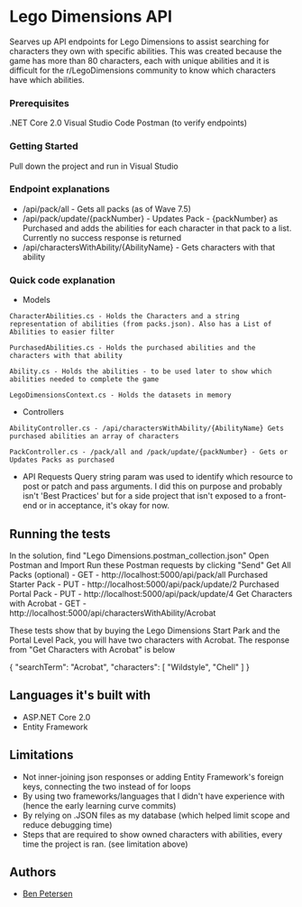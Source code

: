 # Lego Dimensions API

Searves up API endpoints for Lego Dimensions to assist searching for characters they own with specific abilities. This was created because the game has more than 80 characters, each with unique abilities and it is difficult for the r/LegoDimensions community to know which characters have which abilities.

### Prerequisites

.NET Core 2.0
Visual Studio Code
Postman (to verify endpoints)

### Getting Started

Pull down the project and run in Visual Studio

### Endpoint explanations
* /api/pack/all - Gets all packs (as of Wave 7.5)
* /api/pack/update/{packNumber} - Updates Pack - {packNumber} as Purchased and adds the abilities for each character in that pack to a list. Currently no success response is returned
* /api/charactersWithAbility/{AbilityName} - Gets characters with that ability
### Quick code explanation
* Models
```
CharacterAbilities.cs - Holds the Characters and a string representation of abilities (from packs.json). Also has a List of Abilities to easier filter
```

```
PurchasedAbilities.cs - Holds the purchased abilities and the characters with that ability
```

```
Ability.cs - Holds the abilities - to be used later to show which abilities needed to complete the game
```

```
LegoDimensionsContext.cs - Holds the datasets in memory
```

* Controllers
```
AbilityController.cs - /api/charactersWithAbility/{AbilityName} Gets purchased abilities an array of characters
```

```
PackController.cs - /pack/all and /pack/update/{packNumber} - Gets or Updates Packs as purchased
```

* API Requests 
Query string param was used to identify which resource to post or patch and pass arguments. I did this on purpose and probably isn't 'Best Practices' but for a side project that isn't exposed to a front-end or in acceptance, it's okay for now.

## Running the tests
In the solution, find "Lego Dimensions.postman_collection.json"
Open Postman and Import
Run these Postman requests by clicking "Send"
Get All Packs (optional) - GET - http://localhost:5000/api/pack/all
Purchased Starter Pack - PUT - http://localhost:5000/api/pack/update/2
Purchased Portal Pack - PUT - http://localhost:5000/api/pack/update/4
Get Characters with Acrobat - GET - http://localhost:5000/api/charactersWithAbility/Acrobat

These tests show that by buying the Lego Dimensions Start Park and the Portal Level Pack, you will have two characters with Acrobat. The response from "Get Characters with Acrobat" is below

{
    "searchTerm": "Acrobat",
    "characters": [
        "Wildstyle",
        "Chell"
    ]
}

## Languages it's built with

* ASP.NET Core 2.0
* Entity Framework

## Limitations

* Not inner-joining json responses or adding Entity Framework's foreign keys, connecting the two instead of for loops
* By using two frameworks/languages that I didn't have experience with (hence the early learning curve commits)
* By relying on .JSON files as my database (which helped limit scope and reduce debugging time)
* Steps that are required to show owned characters with abilities, every time the project is ran. (see limitation above)

## Authors
* [Ben Petersen](https://github.com/benpetersen)